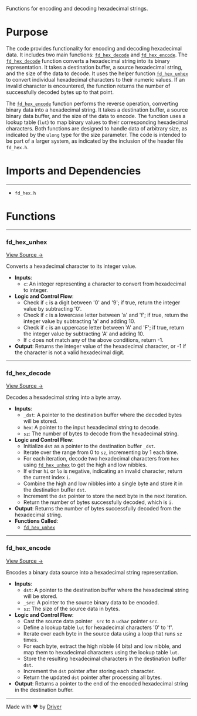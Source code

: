 <!--------------------------------------------------------------------------------->
<!-- IMPORTANT: This file is auto-generated by Driver (https://driver.ai). -------->
<!-- Manual edits may be overwritten on future commits. --------------------------->
<!--------------------------------------------------------------------------------->

Functions for encoding and decoding hexadecimal strings.

# Purpose
The code provides functionality for encoding and decoding hexadecimal data. It includes two main functions: [`fd_hex_decode`](<#fd_hex_decode>) and [`fd_hex_encode`](<#fd_hex_encode>). The [`fd_hex_decode`](<#fd_hex_decode>) function converts a hexadecimal string into its binary representation. It takes a destination buffer, a source hexadecimal string, and the size of the data to decode. It uses the helper function [`fd_hex_unhex`](<#fd_hex_unhex>) to convert individual hexadecimal characters to their numeric values. If an invalid character is encountered, the function returns the number of successfully decoded bytes up to that point.

The [`fd_hex_encode`](<#fd_hex_encode>) function performs the reverse operation, converting binary data into a hexadecimal string. It takes a destination buffer, a source binary data buffer, and the size of the data to encode. The function uses a lookup table (`lut`) to map binary values to their corresponding hexadecimal characters. Both functions are designed to handle data of arbitrary size, as indicated by the `ulong` type for the size parameter. The code is intended to be part of a larger system, as indicated by the inclusion of the header file `fd_hex.h`.
# Imports and Dependencies

---
- `fd_hex.h`


# Functions

---
### fd\_hex\_unhex<!-- {{#callable:fd_hex_unhex}} -->
[View Source →](<../../../../../src/ballet/hex/fd_hex.c#L4>)

Converts a hexadecimal character to its integer value.
- **Inputs**:
    - `c`: An integer representing a character to convert from hexadecimal to integer.
- **Logic and Control Flow**:
    - Check if `c` is a digit between '0' and '9'; if true, return the integer value by subtracting '0'.
    - Check if `c` is a lowercase letter between 'a' and 'f'; if true, return the integer value by subtracting 'a' and adding 10.
    - Check if `c` is an uppercase letter between 'A' and 'F'; if true, return the integer value by subtracting 'A' and adding 10.
    - If `c` does not match any of the above conditions, return -1.
- **Output**: Returns the integer value of the hexadecimal character, or -1 if the character is not a valid hexadecimal digit.


---
### fd\_hex\_decode<!-- {{#callable:fd_hex_decode}} -->
[View Source →](<../../../../../src/ballet/hex/fd_hex.c#L14>)

Decodes a hexadecimal string into a byte array.
- **Inputs**:
    - `_dst`: A pointer to the destination buffer where the decoded bytes will be stored.
    - `hex`: A pointer to the input hexadecimal string to decode.
    - `sz`: The number of bytes to decode from the hexadecimal string.
- **Logic and Control Flow**:
    - Initialize `dst` as a pointer to the destination buffer `_dst`.
    - Iterate over the range from 0 to `sz`, incrementing by 1 each time.
    - For each iteration, decode two hexadecimal characters from `hex` using [`fd_hex_unhex`](<#fd_hex_unhex>) to get the high and low nibbles.
    - If either `hi` or `lo` is negative, indicating an invalid character, return the current index `i`.
    - Combine the high and low nibbles into a single byte and store it in the destination buffer `dst`.
    - Increment the `dst` pointer to store the next byte in the next iteration.
    - Return the number of bytes successfully decoded, which is `i`.
- **Output**: Returns the number of bytes successfully decoded from the hexadecimal string.
- **Functions Called**:
    - [`fd_hex_unhex`](<#fd_hex_unhex>)


---
### fd\_hex\_encode<!-- {{#callable:fd_hex_encode}} -->
[View Source →](<../../../../../src/ballet/hex/fd_hex.c#L32>)

Encodes a binary data source into a hexadecimal string representation.
- **Inputs**:
    - `dst`: A pointer to the destination buffer where the hexadecimal string will be stored.
    - `_src`: A pointer to the source binary data to be encoded.
    - `sz`: The size of the source data in bytes.
- **Logic and Control Flow**:
    - Cast the source data pointer `_src` to a `uchar` pointer `src`.
    - Define a lookup table `lut` for hexadecimal characters '0' to 'f'.
    - Iterate over each byte in the source data using a loop that runs `sz` times.
    - For each byte, extract the high nibble (4 bits) and low nibble, and map them to hexadecimal characters using the lookup table `lut`.
    - Store the resulting hexadecimal characters in the destination buffer `dst`.
    - Increment the `dst` pointer after storing each character.
    - Return the updated `dst` pointer after processing all bytes.
- **Output**: Returns a pointer to the end of the encoded hexadecimal string in the destination buffer.



---
Made with ❤️ by [Driver](https://www.driver.ai/)